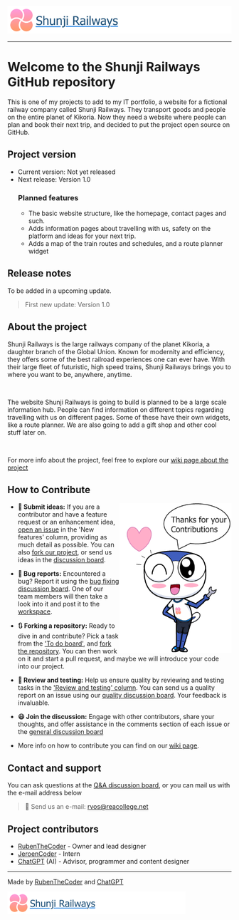 <img src="https://github.com/RubenTheCoder/Shunji-Railways-GitHub/blob/main/.github/images/Banner%202-small.png">

---

# Welcome to the Shunji Railways GitHub repository
This is one of my projects to add to my IT portfolio, a website for a fictional railway company called Shunji Railways.
They transport goods and people on the entire planet of Kikoria. Now they need a website where people can plan and book their next trip, and decided to put the project open source on GitHub.



## Project version
- Current version: Not yet released
- Next release: Version 1.0
  ### Planned features
  - The basic website structure, like the homepage, contact pages and such.
  - Adds information pages about travelling with us, safety on the platform and ideas for your next trip.
  - Adds a map of the train routes and schedules, and a route planner widget



## Release notes
To be added in a upcoming update.
> First new update: Version 1.0



## About the project
Shunji Railways is the large railways company of the planet Kikoria, a daughter branch of the Global Union. Known for modernity and efficiency, they offers some of the best railroad experiences one can ever have. With their large fleet of futuristic, high speed trains, Shunji Railways brings you to where you want to be, anywhere, anytime.

<br>

The website Shunji Railways is going to build is planned to be a large scale information hub. People can find information on different topics regarding travelling with us on different pages. Some of these have their own widgets, like a route planner. We are also going to add a gift shop and other cool stuff later on.

<br>

For more info about the project, feel free to explore our [wiki page about the project](https://github.com/RubenTheCoder/Shunji-Railways-GitHub/wiki)

## How to Contribute

<img align="right" width="50%" src="https://github.com/RubenTheCoder/Shunji-Railways-GitHub/blob/main/.github/images/Thanks%20for%20Contributions%20Amesuki%20v2.png">

- **📨 Submit ideas:** If you are a contributor and have a feature request or an enhancement idea, [open an issue](https://github.com/users/RubenTheCoder/projects/4) in the 'New features' column, providing as much detail as possible. You can also [fork our project](https://github.com/RubenTheCoder/Shunji-Railways-GitHub/fork), or send us ideas in the [discussion board](https://github.com/RubenTheCoder/Shunji-Railways-GitHub/discussions/categories/ideas).

- **🔎 Bug reports:** Encountered a bug? Report it using the [bug fixing discussion board](https://github.com/RubenTheCoder/Shunji-Railways-GitHub/discussions/categories/bug-fixing). One of our team members will then take a look into it and post it to the [workspace](https://github.com/users/RubenTheCoder/projects/4).

- **🔃 Forking a repository:** Ready to dive in and contribute? Pick a task from the ['To do board'](https://github.com/users/RubenTheCoder/projects/4), and [fork the repository](https://github.com/RubenTheCoder/Shunji-Railways-GitHub/fork). You can then work on it and start a pull request, and maybe we will introduce your code into our project.

- **🧪 Review and testing:** Help us ensure quality by reviewing and testing tasks in the ['Review and testing' column](https://github.com/users/RubenTheCoder/projects/4). You can send us a quality report on an issue using our [quality discussion board](https://github.com/RubenTheCoder/Shunji-Railways-GitHub/discussions/categories/quality-reports). Your feedback is invaluable.

- **😃 Join the discussion:** Engage with other contributors, share your thoughts, and offer assistance in the comments section of each issue or the [general discussion board](https://github.com/RubenTheCoder/Shunji-Railways-GitHub/discussions/categories/general)

- More info on how to contribute you can find on our [wiki page](https://github.com/RubenTheCoder/Shunji-Railways-GitHub/wiki).



## Contact and support
You can ask questions at the [Q&A discussion board](https://github.com/RubenTheCoder/Shunji-Railways-GitHub/discussions/categories/q-a), or you can mail us with the e-mail address below
> 📧 Send us an e-mail: rvos@reacollege.net


## Project contributors
- [RubenTheCoder](https://github.com/RubenTheCoder) - Owner and lead designer
- [JeroenCoder](https://github.com/JeroenCoder) - Intern
- [ChatGPT](https://chat.openai.com/) (AI) - Advisor, programmer and content designer

---

Made by [RubenTheCoder](https://github.com/RubenTheCoder) and [ChatGPT](https://chat.openai.com/)

<img height="50px" src="https://github.com/RubenTheCoder/Shunji-Railways-GitHub/blob/main/.github/images/Banner%202-small.png">
